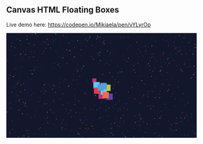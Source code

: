## Canvas HTML Floating Boxes

Live demo here: https://codepen.io/Mikiaela/pen/vYLyrOp

![boxes](floating-boxes.png)
